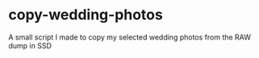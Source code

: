 # copy-wedding-photos
A small script I made to copy my selected wedding photos from the RAW dump in SSD
